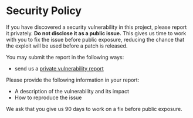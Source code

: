 # Security Policy

If you have discovered a security vulnerability in this project, please report it
privately. **Do not disclose it as a public issue.** This gives us time to work with you
to fix the issue before public exposure, reducing the chance that the exploit will be
used before a patch is released.

You may submit the report in the following ways:
- send us a [private vulnerability report](https://github.com/veqryn/slog-bugsnag/security/advisories/new)

Please provide the following information in your report:
- A description of the vulnerability and its impact
- How to reproduce the issue

We ask that you give us 90 days to work on a fix before public exposure.
